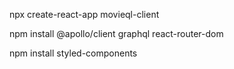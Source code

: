 npx create-react-app movieql-client

npm install @apollo/client graphql react-router-dom 

npm install styled-components